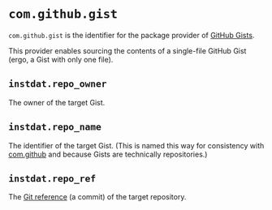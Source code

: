 # `com.github.gist`

`com.github.gist` is the identifier for the package provider of [GitHub Gists](https://gists.github.com).

This provider enables sourcing the contents of a single-file GitHub Gist (ergo, a Gist with only one file).

## `instdat.repo_owner`

The owner of the target Gist.

## `instdat.repo_name`

The identifier of the target Gist. (This is named this way for consistency with [com.github](./com.github.md) and because Gists are technically repositories.)

## `instdat.repo_ref`

The [Git reference](https://git-scm.com/book/en/v2/Git-Internals-Git-References) (a commit) of the target repository.

